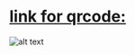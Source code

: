 # [link for qrcode:](https://github.com/HemanjaliK/Homework7/blob/main/image.png)

![alt text](image-1.png)